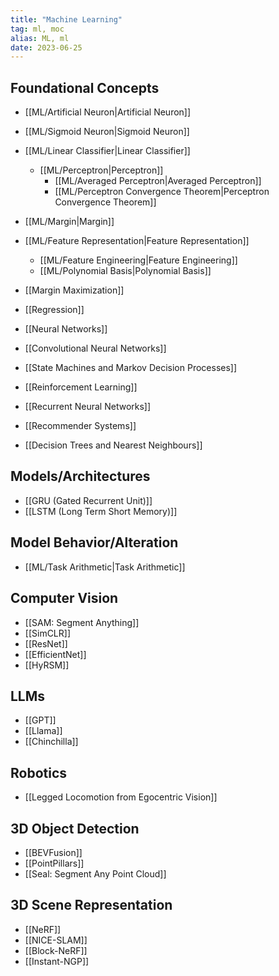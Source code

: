 ```yaml
---
title: "Machine Learning"
tag: ml, moc
alias: ML, ml
date: 2023-06-25
---
```


## Foundational Concepts

- [[ML/Artificial Neuron|Artificial Neuron]]
- [[ML/Sigmoid Neuron|Sigmoid Neuron]]

- [[ML/Linear Classifier|Linear Classifier]]
	- [[ML/Perceptron|Perceptron]]
		- [[ML/Averaged Perceptron|Averaged Perceptron]]
		- [[ML/Perceptron Convergence Theorem|Perceptron Convergence Theorem]]
- [[ML/Margin|Margin]]
	
- [[ML/Feature Representation|Feature Representation]]
	- [[ML/Feature Engineering|Feature Engineering]]
	- [[ML/Polynomial Basis|Polynomial Basis]]

- [[Margin Maximization]]

- [[Regression]]

- [[Neural Networks]]

- [[Convolutional Neural Networks]]

- [[State Machines and Markov Decision Processes]]

- [[Reinforcement Learning]]

- [[Recurrent Neural Networks]]

- [[Recommender Systems]]

- [[Decision Trees and Nearest Neighbours]]


## Models/Architectures
- [[GRU (Gated Recurrent Unit)]]
- [[LSTM (Long Term Short Memory)]]

## Model Behavior/Alteration
- [[ML/Task Arithmetic|Task Arithmetic]]

## Computer Vision
- [[SAM: Segment Anything]]
- [[SimCLR]]
- [[ResNet]]
- [[EfficientNet]]
- [[HyRSM]]

## LLMs
- [[GPT]]
- [[Llama]]
- [[Chinchilla]]

## Robotics
- [[Legged Locomotion from Egocentric Vision]]

## 3D Object Detection
- [[BEVFusion]]
- [[PointPillars]]
- [[Seal: Segment Any Point Cloud]]

## 3D Scene Representation
- [[NeRF]]
- [[NICE-SLAM]]
- [[Block-NeRF]]
- [[Instant-NGP]]